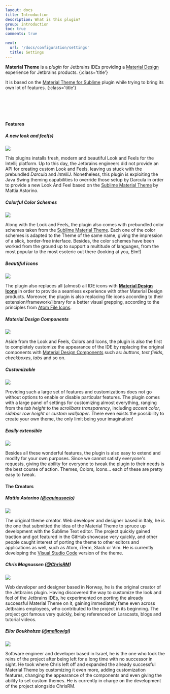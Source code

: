 ```yaml
---
layout: docs
title: Introduction
description: What is this plugin?
group: introduction
toc: true
comments: true

next:
  url: '/docs/configuration/settings'
  title: Settings
---
```


**Material Theme** is a *plugin* for Jetbrains IDEs providing a
[Material Design](https://material.io/guidelines/)
experience for Jetbrains products.
{:class='title'}

It is based on the [Material Theme for Sublime](https://github.com/equinusocio/material-theme) plugin while trying to bring its own lot of features.
{:class='title'}

<div class="screenshot" style="padding: 2rem"></div>

#### Features

##### A new look and feel(s)

<img class="promo-img" src="{{ site.img_folder | prepend: site.baseurl | replace: '//', '/' }}/lookandfeel.svg">

This plugins installs fresh, modern and beautiful Look and Feels for the Intellij platform.
Up to this day, the Jetbrains engineers did not provide an API for creating custom Look and Feels, leaving us
stuck with the prebundled *Darcula* and *IntelliJ*. Nonetheless, this plugin is exploiting the Java Swing theming capabilities
to override those setup by Darcula in order to provide a new Look And Feel based on the [Sublime Material Theme](https://github.com/equinusocio/material-theme) by Mattia Astorino.

##### Colorful Color Schemes

<img class="promo-img" src="{{ site.img_folder | prepend: site.baseurl | replace: '//', '/' }}/colorschemes.svg">

Along with the Look and Feels, the plugin also comes with prebundled color schemes taken from the [Sublime Material Theme](https://github.com/equinusocio/material-theme).
Each one of the color schemes is adapted to the Theme of the same name, giving the impression of a slick, border-free interface. Besides, the color schemes have been worked from the
ground up to support a multitude of languages, from the most popular to the most esoteric out there (looking at you, Elm!)

##### Beautiful icons

<img class="promo-img" src="{{ site.img_folder | prepend: site.baseurl | replace: '//', '/' }}/icons-folder.svg">


The plugin also replaces all (almost) all IDE icons with [**Material Design Icons**](https://materialdesignicons.com/) in order to provide a seamless experience with
other Material Design products. Moreover, the plugin is also replacing file icons according to their extension/framework/library for a better visual grepping, according
to the principles from [Atom File Icons](https://atom.io/packages/file-icons).

##### Material Design Components

<img class="promo-img" src="{{ site.img_folder | prepend: site.baseurl | replace: '//', '/' }}/background.svg">


Aside from the Look and Feels, Colors and Icons, the plugin is also the first to completely customize the appearance of the IDE
by replacing the original components with [Material Design Components](https://material.io/components/) such as: *buttons*, *text fields*, *checkboxes*, *tabs* and so on.

##### Customizable

<img class="promo-img" src="{{ site.img_folder | prepend: site.baseurl | replace: '//', '/' }}/customizable.svg">


Providing such a large set of features and customizations does not go without options to enable or disable particular features.
The plugin comes with a large panel of settings for customizing almost everything, ranging from the _tab height_ to the _scrollbars transparency_,
including _accent color_, _sidebar row height_ or _custom wallpaper_. There even exists the possibility to create
your own theme, the only limit being your imagination!

##### Easily extensible

<img class="promo-img" src="{{ site.img_folder | prepend: site.baseurl | replace: '//', '/' }}/extensible.svg">


Besides all these wonderful features, the plugin is also easy to extend and modify for your own purposes.
Since we cannot satisfy everyone's requests, giving the ability for everyone to tweak the plugin to their needs
is the best course of action. Themes, Colors, Icons... each of these are pretty easy to tweak.


#### The Creators

##### Mattia Astorino ([@equinusocio](https://github.com/equinusocio))

<img class="avatar-img" src="https://avatars1.githubusercontent.com/u/10454741?v=4&s=460">

The original theme creator. Web developer and designer based in Italy, he is the one that submitted the idea of the Material Theme to spruce up development
with the Sublime Text editor. The project quickly gained traction and got featured in the GitHub showcase very quickly, and other people caught interest of
porting the theme to other editors and applications as well, such as Atom, iTerm, Slack or Vim. He is currently developing the [Visual Studio Code](https://github.com/equinusocio/vsc-material-theme)
version of the theme.

##### Chris Magnussen ([@ChrisRM](https://github.com/chrisrm))

<img class="avatar-img" src="https://avatars3.githubusercontent.com/u/309292?v=4&s=460">

Web developer and designer based in Norway, he is the original creator of the Jetbrains plugin. Having discovered the way to customize the look and feel of
the Jetbrains IDEs, he experimented on porting the already successful Material Theme on it, gaining immediately fame even across Jetbrains employees, who
contributed to the project in its beginning. The project got famous very quickly, being referenced on Laracasts, blogs and tutorial videos.

##### Elior Boukhobza ([@mallowigi](https://github.com/mallowigi))

<img class="avatar-img" src="https://avatars1.githubusercontent.com/u/5015756?v=4&s=460">

Software engineer and developer based in Israel, he is the one who took the reins of the project after being left for a long time with no successor in sight.
He took where Chris left off and expanded the already successful Material Theme by customizing it even more, adding customization features, changing the appearance
of the components and even giving the ability to set custom themes. He is currently in charge on the development of the project alongside ChrisRM.
